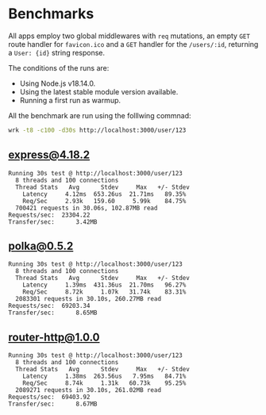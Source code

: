 # Benchmarks

All apps employ two global middlewares with `req` mutations, an empty `GET` route handler for `favicon.ico` and a `GET` handler for the `/users/:id`, returning a `User: {id}` string response.

The conditions of the runs are:

- Using Node.js v18.14.0.
- Using the latest stable module version available.
- Running a first run as warmup.

All the benchmark are run using the folllwing commnad:

```sh
wrk -t8 -c100 -d30s http://localhost:3000/user/123
```

## express@4.18.2

```
Running 30s test @ http://localhost:3000/user/123
  8 threads and 100 connections
  Thread Stats   Avg      Stdev     Max   +/- Stdev
    Latency     4.12ms  653.26us  21.71ms   89.35%
    Req/Sec     2.93k   159.60     5.99k    84.75%
  700421 requests in 30.06s, 102.87MB read
Requests/sec:  23304.22
Transfer/sec:      3.42MB
```

## polka@0.5.2

```
Running 30s test @ http://localhost:3000/user/123
  8 threads and 100 connections
  Thread Stats   Avg      Stdev     Max   +/- Stdev
    Latency     1.39ms  431.36us  21.70ms   96.27%
    Req/Sec     8.72k     1.07k   31.74k    83.31%
  2083301 requests in 30.10s, 260.27MB read
Requests/sec:  69203.34
Transfer/sec:      8.65MB
```

## router-http@1.0.0

```
Running 30s test @ http://localhost:3000/user/123
  8 threads and 100 connections
  Thread Stats   Avg      Stdev     Max   +/- Stdev
    Latency     1.38ms  263.56us   7.95ms   84.71%
    Req/Sec     8.74k     1.31k   60.73k    95.25%
  2089271 requests in 30.10s, 261.02MB read
Requests/sec:  69403.92
Transfer/sec:      8.67MB
```


